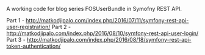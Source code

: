A working code for blog series FOSUserBundle in Symofny REST API.

Part 1 - http://matkodjipalo.com/index.php/2016/07/11/symfony-rest-api-user-registration/
Part 2 - http://matkodjipalo.com/index.php/2016/08/10/symfony-rest-api-user-login/
Part 3 - http://matkodjipalo.com/index.php/2016/08/18/symfony-rest-api-token-authentication/